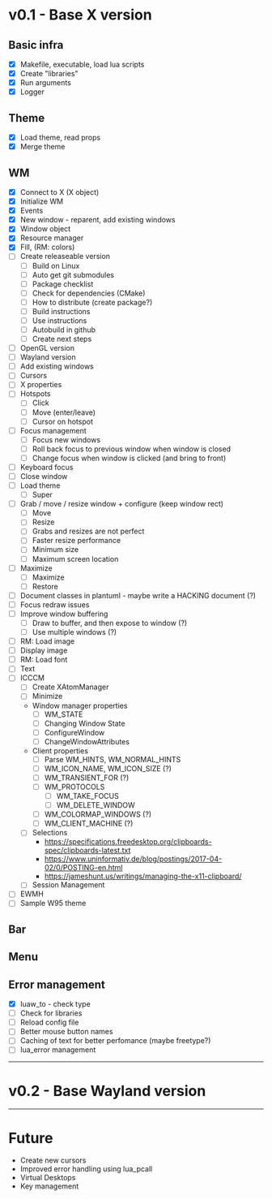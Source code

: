 # v0.1 - Base X version

## Basic infra

- [x] Makefile, executable, load lua scripts
- [x] Create "libraries"
- [x] Run arguments
- [x] Logger

## Theme

- [x] Load theme, read props
- [x] Merge theme

## WM

- [x] Connect to X (X object)
- [x] Initialize WM
- [x] Events
- [x] New window - reparent, add existing windows
- [x] Window object
- [x] Resource manager
- [x] Fill, (RM: colors)
- [ ] Create releaseable version
  - [ ] Build on Linux
  - [ ] Auto get git submodules
  - [ ] Package checklist
  - [ ] Check for dependencies (CMake)
  - [ ] How to distribute (create package?)
  - [ ] Build instructions
  - [ ] Use instructions
  - [ ] Autobuild in github
  - [ ] Create next steps
- [ ] OpenGL version
- [ ] Wayland version
- [ ] Add existing windows
- [ ] Cursors
- [ ] X properties
- [ ] Hotspots
    - [ ] Click
    - [ ] Move (enter/leave)
    - [ ] Cursor on hotspot
- [ ] Focus management
    - [ ] Focus new windows
    - [ ] Roll back focus to previous window when window is closed
    - [ ] Change focus when window is clicked (and bring to front)
- [ ] Keyboard focus
- [ ] Close window
- [ ] Load theme
    - [ ] Super
- [ ] Grab / move / resize window + configure (keep window rect)
    - [ ] Move
    - [ ] Resize
    - [ ] Grabs and resizes are not perfect
    - [ ] Faster resize performance
    - [ ] Minimum size
    - [ ] Maximum screen location
- [ ] Maximize
    - [ ] Maximize
    - [ ] Restore
- [ ] Document classes in plantuml - maybe write a HACKING document (?)
- [ ] Focus redraw issues
- [ ] Improve window buffering
    - [ ] Draw to buffer, and then expose to window (?)
    - [ ] Use multiple windows (?)
- [ ] RM: Load image
- [ ] Display image
- [ ] RM: Load font
- [ ] Text
- [ ] ICCCM
    - [ ] Create XAtomManager
    - [ ] Minimize
    - Window manager properties
        - [ ] WM_STATE
        - [ ] Changing Window State
        - [ ] ConfigureWindow
        - [ ] ChangeWindowAttributes
    - Client properties
        - [ ] Parse WM_HINTS, WM_NORMAL_HINTS
        - [ ] WM_ICON_NAME, WM_ICON_SIZE (?)
        - [ ] WM_TRANSIENT_FOR (?)
        - [ ] WM_PROTOCOLS
            - [ ] WM_TAKE_FOCUS
            - [ ] WM_DELETE_WINDOW
        - [ ] WM_COLORMAP_WINDOWS (?)
        - [ ] WM_CLIENT_MACHINE (?)
    - [ ] Selections
        - https://specifications.freedesktop.org/clipboards-spec/clipboards-latest.txt
        - https://www.uninformativ.de/blog/postings/2017-04-02/0/POSTING-en.html
        - https://jameshunt.us/writings/managing-the-x11-clipboard/
    - [ ] Session Management
- [ ] EWMH
- [ ] Sample W95 theme

## Bar

## Menu

## Error management
- [x] luaw_to - check type
- [ ] Check for libraries
- [ ] Reload config file
- [ ] Better mouse button names
- [ ] Caching of text for better perfomance (maybe freetype?)
- [ ] lua_error management

---

# v0.2 - Base Wayland version

---

# Future
- Create new cursors
- Improved error handling using lua_pcall
- Virtual Desktops
- Key management
